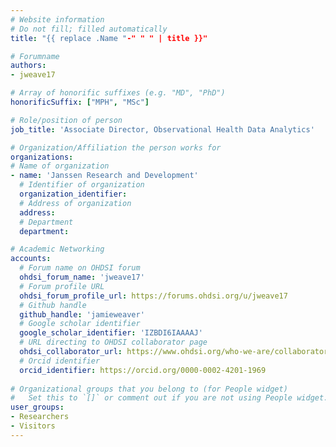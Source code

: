 ```yaml
---
# Website information
# Do not fill; filled automatically
title: "{{ replace .Name "-" " " | title }}"

# Forumname 
authors:
- jweave17

# Array of honorific suffixes (e.g. "MD", "PhD")
honorificSuffix: ["MPH", "MSc"]

# Role/position of person
job_title: 'Associate Director, Observational Health Data Analytics'

# Organization/Affiliation the person works for
organizations:
# Name of organization
- name: 'Janssen Research and Development'
  # Identifier of organization
  organization_identifier: 
  # Address of organization
  address: 
  # Department
  department: 

# Academic Networking
accounts:
  # Forum name on OHDSI forum
  ohdsi_forum_name: 'jweave17'
  # Forum profile URL
  ohdsi_forum_profile_url: https://forums.ohdsi.org/u/jweave17
  # Github handle
  github_handle: 'jamieweaver'
  # Google scholar identifier
  google_scholar_identifier: 'IZBDI6IAAAAJ'
  # URL directing to OHDSI collaborator page
  ohdsi_collaborator_url: https://www.ohdsi.org/who-we-are/collaborators/james-weaver/
  # Orcid identifier
  orcid_identifier: https://orcid.org/0000-0002-4201-1969
  
# Organizational groups that you belong to (for People widget)
#   Set this to `[]` or comment out if you are not using People widget.
user_groups:
- Researchers
- Visitors
---
```

